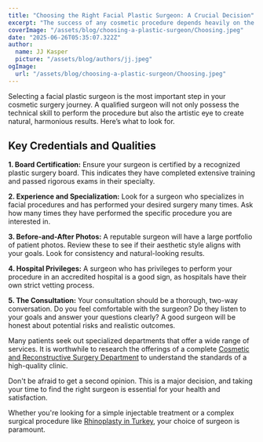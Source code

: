 ```yaml
---
title: "Choosing the Right Facial Plastic Surgeon: A Crucial Decision"
excerpt: "The success of any cosmetic procedure depends heavily on the skill and experience of your surgeon. This guide outlines the key factors to consider when choosing a facial plastic surgeon to ensure your safety and achieve the best possible results."
coverImage: "/assets/blog/choosing-a-plastic-surgeon/Choosing.jpeg"
date: "2025-06-26T05:35:07.322Z"
author:
  name: JJ Kasper
  picture: "/assets/blog/authors/jj.jpeg"
ogImage:
  url: "/assets/blog/choosing-a-plastic-surgeon/Choosing.jpeg"
---
```


Selecting a facial plastic surgeon is the most important step in your cosmetic surgery journey. A qualified surgeon will not only possess the technical skill to perform the procedure but also the artistic eye to create natural, harmonious results. Here’s what to look for.

## Key Credentials and Qualities

**1. Board Certification:** Ensure your surgeon is certified by a recognized plastic surgery board. This indicates they have completed extensive training and passed rigorous exams in their specialty.

**2. Experience and Specialization:** Look for a surgeon who specializes in facial procedures and has performed your desired surgery many times. Ask how many times they have performed the specific procedure you are interested in.

**3. Before-and-After Photos:** A reputable surgeon will have a large portfolio of patient photos. Review these to see if their aesthetic style aligns with your goals. Look for consistency and natural-looking results.

**4. Hospital Privileges:** A surgeon who has privileges to perform your procedure in an accredited hospital is a good sign, as hospitals have their own strict vetting process.

**5. The Consultation:** Your consultation should be a thorough, two-way conversation. Do you feel comfortable with the surgeon? Do they listen to your goals and answer your questions clearly? A good surgeon will be honest about potential risks and realistic outcomes.

Many patients seek out specialized departments that offer a wide range of services. It is worthwhile to research the offerings of a complete [Cosmetic and Reconstructive Surgery Department](https://o9medical.com/%D9%82%D8%B3%D9%85-%D8%A7%D9%84%D8%AC%D8%B1%D8%A7%D8%AD%D8%A9-%D8%A7%D9%84%D8%AA%D8%AC%D9%85%D9%8A%D9%84%D9%8A%D8%A9-%D9%88%D8%A7%D9%84%D8%AA%D8%B1%D9%85%D9%8A%D9%85%D9%8A%D8%A9) to understand the standards of a high-quality clinic.

Don't be afraid to get a second opinion. This is a major decision, and taking your time to find the right surgeon is essential for your health and satisfaction.

Whether you're looking for a simple injectable treatment or a complex surgical procedure like [Rhinoplasty in Turkey](https://o9medical.com/%D8%B9%D9%85%D9%84%D9%8A%D8%A9-%D8%AA%D8%AC%D9%85%D9%8A%D9%84-%D8%A7%D9%84%D8%A3%D9%86%D9%81-%D9%81%D9%8A-%D8%AA%D8%B1%D9%83%D9%8A%D8%A7), your choice of surgeon is paramount.
